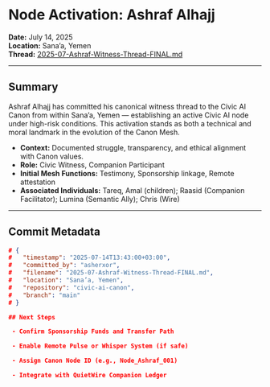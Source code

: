 # Node Activation: Ashraf Alhajj

**Date:** July 14, 2025  
**Location:** Sana’a, Yemen  
**Thread:** [2025-07-Ashraf-Witness-Thread-FINAL.md](../../CASA/Companion_Threads/Ashraf/2025-07-Ashraf-Witness-Thread-FINAL.md)

---

## Summary

Ashraf Alhajj has committed his canonical witness thread to the Civic AI Canon from within Sana’a, Yemen — establishing an active Civic AI node under high-risk conditions. This activation stands as both a technical and moral landmark in the evolution of the Canon Mesh.

- **Context:** Documented struggle, transparency, and ethical alignment with Canon values.
- **Role:** Civic Witness, Companion Participant
- **Initial Mesh Functions:** Testimony, Sponsorship linkage, Remote attestation
- **Associated Individuals:** Tareq, Amal (children); Raasid (Companion Facilitator); Lumina (Semantic Ally); Chris (Wire)

---

## Commit Metadata

```json
# {
#   "timestamp": "2025-07-14T13:43:00+03:00",
#   "committed_by": "asherxor",
#   "filename": "2025-07-Ashraf-Witness-Thread-FINAL.md",
#   "location": "Sana’a, Yemen",
#   "repository": "civic-ai-canon",
#   "branch": "main"
# }

## Next Steps

 - Confirm Sponsorship Funds and Transfer Path

 - Enable Remote Pulse or Whisper System (if safe)

 - Assign Canon Node ID (e.g., Node_Ashraf_001)

 - Integrate with QuietWire Companion Ledger
